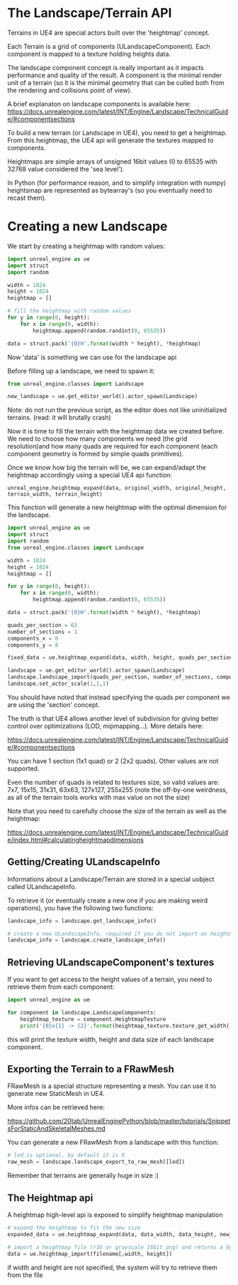# The Landscape/Terrain API

Terrains in UE4 are special actors built over the 'heightmap' concept.

Each Terrain is a grid of components (ULandscapeComponent). Each component is mapped to a texture holding heights data.

The landscape component concept is really important as it impacts performance and quality of the result. A component is the minimal render unit of a terrain
(so it is the minimal geometry that can be culled both from the rendering and collisions point of view).

A brief explanaton on landscape components is available here: https://docs.unrealengine.com/latest/INT/Engine/Landscape/TechnicalGuide/#componentsections

To build a new terrain (or Landscape in UE4), you need to get a heightmap. From this heightmap, the UE4 api will generate
the textures mapped to components.

Heightmaps are simple arrays of unsigned 16bit values (0 to 65535 with 32768 value considered the 'sea level').

In Python (for performance reason, and to simplify integration with numpy) heightsmap are represented as bytearray's (so you eventually need to recast them).

# Creating a new Landscape

We start by creating a heightmap with random values:

```python
import unreal_engine as ue
import struct
import random

width = 1024
height = 1024
heightmap = []

# fill the heightmap with random values
for y in range(0, height):
    for x in range(0, width):
        heightmap.append(random.randint(0, 65535))

data = struct.pack('{0}H'.format(width * height), *heightmap)
```

Now 'data' is something we can use for the landscape api

Before filling up a landscape, we need to spawn it:

```python
from unreal_engine.classes import Landscape

new_landscape = ue.get_editor_world().actor_spawn(Landscape)
```

Note: do not run the previous script, as the editor does not like uninitialized terrains. (read: it will brutally crash)

Now it is time to fill the terrain with the heightmap data we created before. We need to choose how many components we need (the grid resolution)and how many quads are required for each component
(each component geometry is formed by simple quads primitives).

Once we know how big the terrain will be, we can expand/adapt the heightmap accordingly using a special UE4 api function:

```
unreal_engine.heightmap_expand(data, original_width, original_height, terrain_width, terrain_height)
```

This function will generate a new heightmap with the optimal dimension for the landscape.


```python
import unreal_engine as ue
import struct
import random
from unreal_engine.classes import Landscape

width = 1024
height = 1024
heightmap = []

for y in range(0, height):
    for x in range(0, width):
        heightmap.append(random.randint(0, 65535))

data = struct.pack('{0}H'.format(width * height), *heightmap)

quads_per_section = 63
number_of_sections = 1
components_x = 8
components_y = 8

fixed_data = ue.heightmap_expand(data, width, height, quads_per_section * number_of_sections * components_x + 1, quads_per_section * number_of_sections * components_y + 1)

landscape = ue.get_editor_world().actor_spawn(Landscape)
landscape.landscape_import(quads_per_section, number_of_sections, components_x, components_y, fixed_data)
landscape.set_actor_scale(1,1,1)
```

You should have noted that instead specifying the quads per component we are using the 'section' concept.

The truth is that UE4 allows another level of subdivision for giving better control over optimizations (LOD, mipmapping...). More details here:

https://docs.unrealengine.com/latest/INT/Engine/Landscape/TechnicalGuide/#componentsections

You can have 1 section (1x1 quad) or 2 (2x2 quads). Other values are not supported.

Even the number of quads is related to textures size, so valid values are: 7x7, 15x15, 31x31, 63x63, 127x127, 255x255 (note the off-by-one weirdness, as all of the terrain tools works with max value on not the size)

Note that you need to carefully choose the size of the terrain as well as the heightmap:

https://docs.unrealengine.com/latest/INT/Engine/Landscape/TechnicalGuide/index.html#calculatingheightmapdimensions


## Getting/Creating ULandscapeInfo

Informations about a Landscape/Terrain are stored in a special uobject called ULandscapeInfo.

To retrieve it (or eventually create a new one if you are making weird operations), you have the following two functions:

```python
landscape_info = landscape.get_landscape_info()

# create a new ULandscapeInfo, required if you do not import an heightmap in a manually spawned landscape
landscape_info = landscape.create_landscape_info()
```

## Retrieving ULandscapeComponent's textures

If you want to get access to the height values of a terrain, you need to retrieve them from each component:

```python
import unreal_engine as ue

for component in landscape.LandscapeComponents:
    heightmap_texture = component.HeightmapTexture
    print('{0}x{1} -> {2}'.format(heightmap_texture.texture_get_width(), heightmap_texture.texture_get_height(), len(heightmap_texture.texture_get_source_data())))
```

this will print the texture width, height and data size of each landscape component.

## Exporting the Terrain to a FRawMesh

FRawMesh is a special structure representing a mesh. You can use it to generate new StaticMesh in UE4.

More infos can be retrieved here:

https://github.com/20tab/UnrealEnginePython/blob/master/tutorials/SnippetsForStaticAndSkeletalMeshes.md

You can generate a new FRawMesh from a landscape with this function:


```python
# lod is optional, by default it is 0
raw_mesh = landscape.landscape_export_to_raw_mesh([lod])
```

Remember that terrains are generally huge in size :)

## The Heightmap api

A heightmap high-level api is exposed to simplify heightmap manipulation

```python
# expand the heightmap to fit the new size
expanded_data = ue.heightmap_expand(data, data_width, data_height, new_width, new_height)
```

```python
# import a heightmap file (r16 or grayscale 16bit png) and returns a bytearray
data = ue.heightmap_import(filename[,width, height])
```

if width and height are not specified, the system will try to retrieve them from the file
